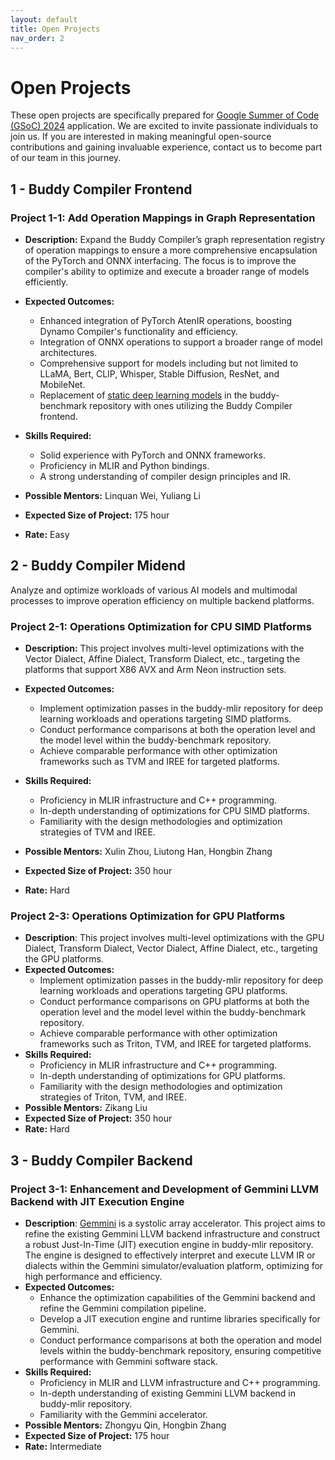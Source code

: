 ```yaml
---
layout: default
title: Open Projects
nav_order: 2
---
```


# Open Projects

These open projects are specifically prepared for [Google Summer of Code (GSoC) 2024](https://summerofcode.withgoogle.com/) application.
We are excited to invite passionate individuals to join us.
If you are interested in making meaningful open-source contributions and gaining invaluable experience,
contact us to become part of our team in this journey.

## 1 - Buddy Compiler Frontend

### Project 1-1: Add Operation Mappings in Graph Representation

- **Description:** Expand the Buddy Compiler’s graph representation registry of operation mappings to ensure a more comprehensive encapsulation of the PyTorch and ONNX interfacing. The focus is to improve the compiler's ability to optimize and execute a broader range of models efficiently.

- **Expected Outcomes:**
    - Enhanced integration of PyTorch AtenIR operations, boosting Dynamo Compiler's functionality and efficiency.
    - Integration of ONNX operations to support a broader range of model architectures.
    - Comprehensive support for models including but not limited to LLaMA, Bert, CLIP, Whisper, Stable Diffusion, ResNet, and MobileNet.
    - Replacement of [static deep learning models](https://github.com/buddy-compiler/buddy-benchmark/tree/main/benchmarks/DeepLearning/Models) in the buddy-benchmark repository with ones utilizing the Buddy Compiler frontend.

- **Skills Required:**
    - Solid experience with PyTorch and ONNX frameworks.
    - Proficiency in MLIR and Python bindings.
    - A strong understanding of compiler design principles and IR.

- **Possible Mentors:** Linquan Wei, Yuliang Li
- **Expected Size of Project:** 175 hour
- **Rate:** Easy

## 2 - Buddy Compiler Midend

Analyze and optimize workloads of various AI models and multimodal processes to improve operation efficiency on multiple backend platforms.

### Project 2-1: Operations Optimization for CPU SIMD Platforms

- **Description:** This project involves multi-level optimizations with the Vector Dialect, Affine Dialect, Transform Dialect, etc., targeting the platforms that support X86 AVX and Arm Neon instruction sets.

- **Expected Outcomes:**
    - Implement optimization passes in the buddy-mlir repository for deep learning workloads and operations targeting SIMD platforms.
    - Conduct performance comparisons at both the operation level and the model level within the buddy-benchmark repository.
    - Achieve comparable performance with other optimization frameworks such as TVM and IREE for targeted platforms.

- **Skills Required:**
    - Proficiency in MLIR infrastructure and C++ programming.
    - In-depth understanding of optimizations for CPU SIMD platforms.
    - Familiarity with the design methodologies and optimization strategies of TVM and IREE.

- **Possible Mentors:** Xulin Zhou, Liutong Han, Hongbin Zhang
- **Expected Size of Project:** 350 hour
- **Rate:** Hard

### Project 2-3: Operations Optimization for GPU Platforms

- **Description**: This project involves multi-level optimizations with the GPU Dialect, Transform Dialect, Vector Dialect, Affine Dialect, etc., targeting the GPU platforms.
- **Expected Outcomes:**
    - Implement optimization passes in the buddy-mlir repository for deep learning workloads and operations targeting GPU platforms.
    - Conduct performance comparisons on GPU platforms at both the operation level and the model level within the buddy-benchmark repository.
    - Achieve comparable performance with other optimization frameworks such as Triton, TVM, and IREE for targeted platforms.
- **Skills Required:**
    - Proficiency in MLIR infrastructure and C++ programming.
    - In-depth understanding of optimizations for GPU platforms.
    - Familiarity with the design methodologies and optimization strategies of Triton, TVM, and IREE.
- **Possible Mentors:** Zikang Liu
- **Expected Size of Project:** 350 hour
- **Rate:** Hard

## 3 - Buddy Compiler Backend

### Project 3-1: Enhancement and Development of Gemmini LLVM Backend with JIT Execution Engine

- **Description**: [Gemmini](https://github.com/ucb-bar/gemmini) is a systolic array accelerator. This project aims to refine the existing Gemmini LLVM backend infrastructure and construct a robust Just-In-Time (JIT) execution engine in buddy-mlir repository. The engine is designed to effectively interpret and execute LLVM IR or dialects within the Gemmini simulator/evaluation platform, optimizing for high performance and efficiency.
- **Expected Outcomes:**
    - Enhance the optimization capabilities of the Gemmini backend and refine the Gemmini compilation pipeline.
    - Develop a JIT execution engine and runtime libraries specifically for Gemmini.
    - Conduct performance comparisons at both the operation and model levels within the buddy-benchmark repository, ensuring competitive performance with Gemmini software stack.
- **Skills Required:**
    - Proficiency in MLIR and LLVM infrastructure and C++ programming.
    - In-depth understanding of existing Gemmini LLVM backend in buddy-mlir repository.
    - Familiarity with the Gemmini accelerator.
- **Possible Mentors:** Zhongyu Qin, Hongbin Zhang
- **Expected Size of Project:** 175 hour
- **Rate:** Intermediate
